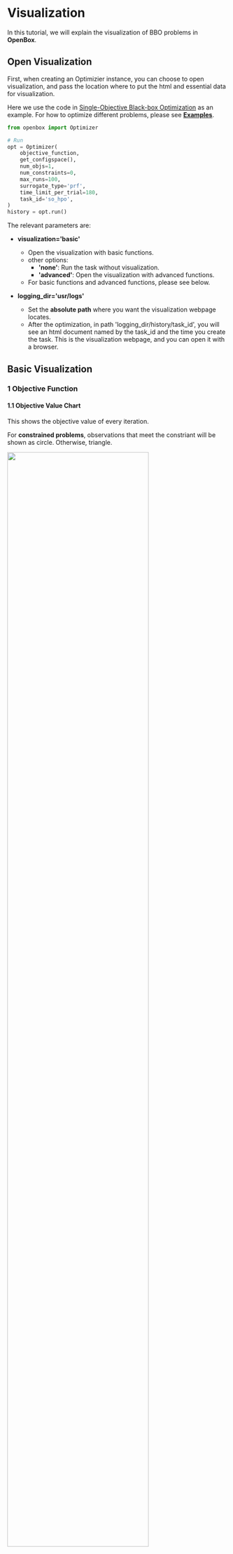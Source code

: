 # Visualization

In this tutorial, we will explain the visualization of BBO problems in **OpenBox**.

## Open Visualization

First, when creating an Optimizier instance, you can choose to open visualization, and pass the location where to put the html and essential data for visualization.

Here we use the code in [Single-Objective Black-box Optimization](https://open-box.readthedocs.io/en/latest/examples/single_objective_hpo.html) as an example. For how to optimize different problems, please see [**Examples**](https://open-box.readthedocs.io/en/latest/examples/examples.html).

```python
from openbox import Optimizer

# Run
opt = Optimizer(
    objective_function,
    get_configspace(),
    num_objs=1,
    num_constraints=0,
    max_runs=100,
    surrogate_type='prf',
    time_limit_per_trial=180,
    task_id='so_hpo',
)
history = opt.run()
```

The relevant parameters are:

+ **visualization='basic'**
    + Open the visualization with basic functions.
    + other options:
        + **'none'**: Run the task without visualization.
        + **'advanced'**: Open the visualization with advanced functions.
    + For basic functions and advanced functions, please see below.


+ **logging_dir='usr/logs'**
    + Set the **absolute path** where you want the visualization webpage locates. 
    + After the optimization, in path 'logging_dir/history/task_id', you will see an html document named by the task_id and the time you create the task. This is the visualization webpage, and you can open it with a browser.

## Basic Visualization

### 1 Objective Function

#### 1.1 Objective Value Chart

This shows the objective value of every iteration. 

For **constrained problems**, observations that meet the constriant will be shown as circle. Otherwise, triangle.

<img src="../../imgs/visualization/obj_value.png" width="80%" class="align-center">

<br>

#### 1.2 Constraint Value Chart

This visualization is only for **constrained problems**.

This shows the constraint value of every iteration. By default, Non-positive constraint values (**”<=0”**) imply feasibility.

<img src="../../imgs/visualization/cons_value.png" width="80%" class="align-center">

<br>

#### 1.3 Parallel Coordinates Plot

This shows the values of parameters and objective values of individual observation each round.

<img src="../../imgs/visualization/parallel.png" width="80%" class="align-center">

<br>

### 2 Pareto
This part is only available for **muti-objective problems**.

In multi-objective problems, since we don't know which objective is the most important, we find a set of pareto optimal solutions. A pareto optimal solution means that it cannot be improved in any of the objectives without degrading at least one of the other objective. All pareto optimal solutions form a pareto frontier. Our aim is to maximize the hypervolume from a worst solution to the pareto frontier.

#### 2.1 Pareto Frontier

Visualization of pareto frontier is only available for **two or three objectives problems**.

Pareto frontier will be shown as a curve (2-obj) or a surface (3-obj). For **constrained problems**, observations that meet the constriant will be shown as circle. Otherwise, triangle.

<img src="../../imgs/visualization/pareto_front.png" width="80%" class="align-center">

<br>

#### 2.2 Pareto Frontier Hypervolume

This shows the hypervolume surrounded by the pareto frontier in each iteration.

<img src="../../imgs/visualization/pareto_hypervolume.png" width="80%" class="align-center">

<br>

### 3 Historical Configurations

This table records data of every run of optimization. If the data is too long to show all, you can click the **"..."** beside it to see the whole data.

<img src="../../imgs/visualization/history.png" width="80%" class="align-center">

<br>

## Advanced Visualization

### 1 Surrogate Model

A surrogate model is trained to approximate the predictions of a black box model. We visualize surrogate model to see its performance.

#### 1.1 Predicted Objective Value

X-axis is the predicted objective value from surrogate model. Y-axis is the true value. The closer the dot is to the line y=x, the better the prediction of surrogate model is.

<img src="../../imgs/visualization/surrogate_obj.png" width="80%" class="align-center">

<br>

#### 1.2 Predicted Objective Value Rank

This chart is similar to *Predicted Objective Value*. But here we predict the rank of a few objective value. X-axis is the predicted objective value rank from surrogate model. Y-axis is the true value rank. The closer the dot is to the line y=x, the better the prediction of surrogate model is.

<img src="../../imgs/visualization/surrogate_obj_rank.png" width="80%" class="align-center">

<br>

#### 1.3 Predicted Constraint Value

This chart is only for **constrained problems**.

Besides objective value, we can also use surrogate model to predict constraint value. This chart is similar to *Predicted Objective Value*, except that we predict constraint value here.

<img src="../../imgs/visualization/surrogate_cons.png" width="80%" class="align-center">

<br>

### 2 Parameter Importance

We use **SHAP** (SHapley Additive exPlanations) approach to evaluate parameter importance. More information about SHAP, please see [**SHAP documentation**](https://shap.readthedocs.io/en/latest/).

#### 2.1 Overall Parameter Importance

This chart shows importance of each parameter to the objective. The higher the importance value is, the greater this parameter influences the objective, whether in a positive way or an negative way.

<img src="../../imgs/visualization/importance_obj.png" width="80%" class="align-center">

<br>

#### 2.2 Overall Parameter Importance of Constraints

This chart shows the importance of each parameter to the constraints. The higher the importance value is, the greater this parameter influences the constraint, whether in a positive way or an negative way.the objective, whether in a positive way or an negative way.

<img src="../../imgs/visualization/importance_cons.png" width="80%" class="align-center">

<br>

#### 2.3 Single Parameter Importance of Objectives

This chart shows how the objective depends on the given parameter. X-axis is the value of the parameter. Y-axis is the SHAP value of it. The absolute value of SHAP value represents the influence intensity. Positive value means a positive correlation. Negative value means a negative correlation. You can click the label on the top to switch parameter.

For **multi-objective problems**, You can select the objective from the drop-down box above the figure.

<img src="../../imgs/visualization/single_obj.png" width="80%" class="align-center">

<br>

#### 2.4 Single Parameter Importance of Constraints

This chart shows how the constraints depends on the given parameter. X-axis is the value of the parameter. Y-axis is the SHAP value of it. The absolute value of SHAP value represents the influence intensity. Positive value means a positive correlation. Negative value means a negative correlation. You can click the label on the top to switch parameter.

You can select the constraint from the drop-down box above the figure if there are **more than one constraints**.

<img src="../../imgs/visualization/single_cons.png" width="80%" class="align-center">

<br>
